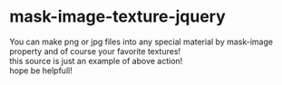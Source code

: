 # mask-image-texture-jquery

You can make png or jpg files into any special material by mask-image property and of course your favorite textures!<br>
this source is just an example of above action!<br>
hope be helpfull!